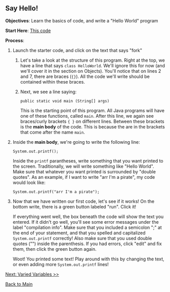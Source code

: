 ## Say Hello!

**Objectives**: Learn the basics of code, and write a "Hello World" program

**Start Here**: [This code](https://www.ideone.com/lWuqvf)

**Process**:

1. Launch the starter code, and click on the text that says "fork"
    1. Let's take a look at the structure of this program. Right at the top, we have a line that says `class HelloWorld`. We'll ignore this for now (and we'll cover it in the section on Objects). You'll notice that on lines 2 and 7, there are braces (`{}`). All the code we'll write should be contained within these braces.
    2. Next, we see a line saying:

        ```public static void main (String[] args)```

        This is the starting point of this program. All Java programs will have one of these functions, called `main`. After this line, we again see braces/curly brackets `{ }` on different lines. Between these brackets is the **main body** of the code. This is because the are in the brackets that come after the name `main`.

2. Inside the **main body**, we're going to write the following line:

    ``` System.out.printf(); ```

    Inside the `printf` parantheses, write something that you want printed to the screen. Traditionally, we will write something like "Hello World". Make sure that whatever you want printed is surrounded by "double quotes". As an example, if I want to write "arr I'm a pirate", my code would look like:

    ``` System.out.printf("arr I'm a pirate"); ```

3. Now that we have written our first code, let's see if it works! On the bottom write, there is a green button labeled "run". Click it!

    If everything went well, the box beneath the code will show the text you entered. If it didn't go well, you'll see some error messages under the label "compilation info". Make sure that you included a semicolon ";" at the end of your statement, and that you spelled and capitalized `System.out.printf` correctly! Also make sure that you used double quotes ("") inside the parenthesis. If you had errors, click "edit" and fix them, then click the green button again.

    Woot! You printed some text! Play around with this by changing the text, or even adding more `System.out.printf` lines!

[Next: Varied Variables >>](Variables.md)

[Back to Main](../../README.md)